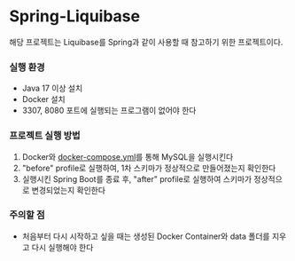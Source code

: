 # Spring-Liquibase

해당 프로젝트는 Liquibase를 Spring과 같이 사용할 때 참고하기 위한 프로젝트이다. 

### 실행 환경

- Java 17 이상 설치
- Docker 설치
- 3307, 8080 포트에 실행되는 프로그램이 없어야 한다 

### 프로젝트 실행 방법

1. Docker와 [docker-compose.yml](./docker/docker-compose.yml)를 통해 MySQL을 실행시킨다
2. "before" profile로 실행하여, 1차 스키마가 정상적으로 만들어졌는지 확인한다
3. 실행시킨 Spring Boot를 종료 후, "after" profile로 실행하여 스키마가 정상적으로 변경되었는지 확인한다

### 주의할 점

- 처음부터 다시 시작하고 싶을 때는 생성된 Docker Container와 data 폴더를 지우고 다시 실행해야 한다
